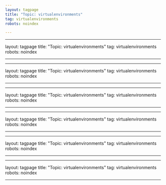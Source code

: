 ```yaml
---
layout: tagpage
title: "Topic: virtualenvironments"
tag: virtualenvironments
robots: noindex

---
```

---
layout: tagpage
title: "Topic: virtualenvironments"
tag: virtualenvironments
robots: noindex

---
---
layout: tagpage
title: "Topic: virtualenvironments"
tag: virtualenvironments
robots: noindex

---
---
layout: tagpage
title: "Topic: virtualenvironments"
tag: virtualenvironments
robots: noindex

---
---
layout: tagpage
title: "Topic: virtualenvironments"
tag: virtualenvironments
robots: noindex

---
---
layout: tagpage
title: "Topic: virtualenvironments"
tag: virtualenvironments
robots: noindex

---
---
layout: tagpage
title: "Topic: virtualenvironments"
tag: virtualenvironments
robots: noindex

---
